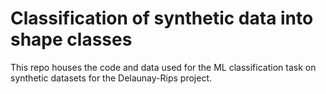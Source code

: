 # Classification of synthetic data into shape classes
This repo houses the code and data used for the ML classification task on synthetic datasets for the Delaunay-Rips project.
